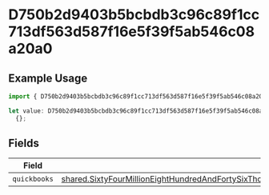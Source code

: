 # D750b2d9403b5bcbdb3c96c89f1cc713df563d587f16e5f39f5ab546c08a20a0

## Example Usage

```typescript
import { D750b2d9403b5bcbdb3c96c89f1cc713df563d587f16e5f39f5ab546c08a20a0 } from "@wingspan/payments/sdk/models/shared";

let value: D750b2d9403b5bcbdb3c96c89f1cc713df563d587f16e5f39f5ab546c08a20a0 =
  {};
```

## Fields

| Field                                                                                                                                                                                                                                                                                               | Type                                                                                                                                                                                                                                                                                                | Required                                                                                                                                                                                                                                                                                            | Description                                                                                                                                                                                                                                                                                         |
| --------------------------------------------------------------------------------------------------------------------------------------------------------------------------------------------------------------------------------------------------------------------------------------------------- | --------------------------------------------------------------------------------------------------------------------------------------------------------------------------------------------------------------------------------------------------------------------------------------------------- | --------------------------------------------------------------------------------------------------------------------------------------------------------------------------------------------------------------------------------------------------------------------------------------------------- | --------------------------------------------------------------------------------------------------------------------------------------------------------------------------------------------------------------------------------------------------------------------------------------------------- |
| `quickbooks`                                                                                                                                                                                                                                                                                        | [shared.SixtyFourMillionEightHundredAndFortySixThousandOneHundredAndThirtySixa354aa510825c1f23c3a978f4c816d8d4184311e7294a570f73727dc](../../../sdk/models/shared/sixtyfourmillioneighthundredandfortysixthousandonehundredandthirtysixa354aa510825c1f23c3a978f4c816d8d4184311e7294a570f73727dc.md) | :heavy_minus_sign:                                                                                                                                                                                                                                                                                  | N/A                                                                                                                                                                                                                                                                                                 |
